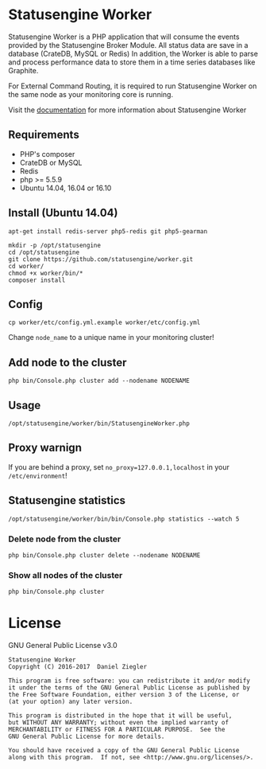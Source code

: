 # Statusengine Worker
Statusengine Worker is a PHP application that will consume the events provided by the Statusengine Broker Module. 
All status data are save in a database (CrateDB, MySQL or Redis) 
In addition, the Worker is able to parse and process performance data to store them in a time series databases like Graphite. 

For External Command Routing, it is required to run Statusengine Worker on the same node as your monitoring core is running.

Visit the [documentation](https://statusengine.org/) for more information about Statusengine Worker


## Requirements
- PHP's composer
- CrateDB or MySQL
- Redis
- php >= 5.5.9
- Ubuntu 14.04, 16.04 or 16.10

## Install (Ubuntu 14.04)
````
apt-get install redis-server php5-redis git php5-gearman

mkdir -p /opt/statusengine
cd /opt/statusengine
git clone https://github.com/statusengine/worker.git
cd worker/
chmod +x worker/bin/*
composer install
````

## Config
````
cp worker/etc/config.yml.example worker/etc/config.yml
````
Change `node_name` to a unique name in your monitoring cluster!

## Add node to the cluster
````
php bin/Console.php cluster add --nodename NODENAME
````

## Usage
````
/opt/statusengine/worker/bin/StatusengineWorker.php
````

## Proxy warnign
If you are behind a proxy, set `no_proxy=127.0.0.1,localhost` in your `/etc/environment`!

## Statusengine statistics
````
/opt/statusengine/worker/bin/bin/Console.php statistics --watch 5
````


### Delete node from the cluster
````
php bin/Console.php cluster delete --nodename NODENAME
````

### Show all nodes of the cluster
````
php bin/Console.php cluster
````


# License
GNU General Public License v3.0
````
Statusengine Worker
Copyright (C) 2016-2017  Daniel Ziegler

This program is free software: you can redistribute it and/or modify
it under the terms of the GNU General Public License as published by
the Free Software Foundation, either version 3 of the License, or
(at your option) any later version.

This program is distributed in the hope that it will be useful,
but WITHOUT ANY WARRANTY; without even the implied warranty of
MERCHANTABILITY or FITNESS FOR A PARTICULAR PURPOSE.  See the
GNU General Public License for more details.

You should have received a copy of the GNU General Public License
along with this program.  If not, see <http://www.gnu.org/licenses/>.
````

